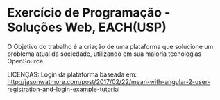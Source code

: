 # Exercício de Programação - Soluções Web, EACH(USP)

O Objetivo do trabalho é a criação de uma plataforma que solucione um problema atual da sociedade, utilizando em sua maioria tecnologias OpenSource

LICENÇAS:
Login da plataforma baseada em: http://jasonwatmore.com/post/2017/02/22/mean-with-angular-2-user-registration-and-login-example-tutorial
